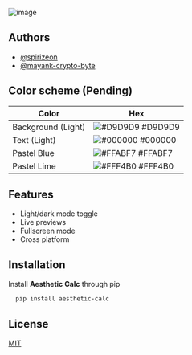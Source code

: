 
![image](https://user-images.githubusercontent.com/123345456/232600427-3f2fc81c-b3a0-4c2a-b2c1-0cf2e4171415.png)


## Authors

- [@spirizeon](https://www.github.com/spirizeon)
- [@mayank-crypto-byte](https://github.com/mayank-crypto-byte)


## Color scheme (Pending)

| Color             | Hex                                                                |
| ----------------- | ------------------------------------------------------------------ |
| Background (Light) | ![#D9D9D9](https://via.placeholder.com/10/D9D9D9?text=+) #D9D9D9 |
| Text (Light) | ![#000000](https://via.placeholder.com/10/000000?text=+) #000000|
| Pastel Blue | ![#FFABF7](https://via.placeholder.com/10/FFABF7?text=+) #FFABF7 |
| Pastel Lime | ![#FFF4B0](https://via.placeholder.com/10/FFF4B0?text=+) #FFF4B0 |


## Features

- Light/dark mode toggle
- Live previews
- Fullscreen mode
- Cross platform


## Installation
 
Install **Aesthetic Calc** through pip

```bash
  pip install aesthetic-calc 
```
 
    
## License

[MIT](https://choosealicense.com/licenses/mit/)



